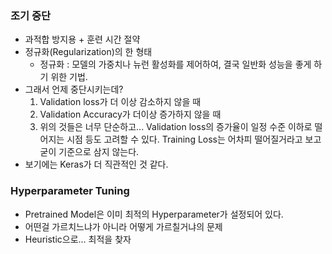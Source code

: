 ### 조기 중단
- 과적합 방지용 + 훈련 시간 절약
- 정규화(Regularization)의 한 형태
    - 정규화 : 모델의 가중치나 뉴런 활성화를 제어하여, 결국 일반화 성능을 좋게 하기 위한 기법.
- 그래서 언제 중단시키는데? 
    1. Validation loss가 더 이상 감소하지 않을 때
    2. Validation Accuracy가 더이상 증가하지 않을 때
    3. 위의 것들은 너무 단순하고... Validation loss의 증가율이 일정 수준 이하로 떨어지는 시점 등도 고려할 수 있다. Training Loss는 어차피 떨어질거라고 보고 굳이 기준으로 삼지 않는다.
- 보기에는 Keras가 더 직관적인 것 같다.

### Hyperparameter Tuning
- Pretrained Model은 이미 최적의 Hyperparameter가 설정되어 있다.
- 어떤걸 가르치느냐가 아니라 어떻게 가르칠거냐의 문제
- Heuristic으로... 최적을 찾자